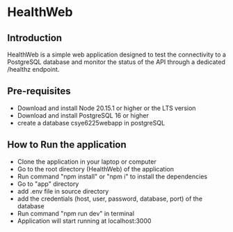 # HealthWeb

## Introduction 
HealthWeb is a simple web application designed to test the connectivity to a PostgreSQL database and monitor the status of the API through a dedicated /healthz endpoint.

## Pre-requisites
- Download and install Node 20.15.1 or higher or the LTS version
- Download and install PostgreSQL 16 or higher
- create a database csye6225webapp in postgreSQL

## How to Run the application
- Clone the application in your laptop or computer
- Go to the root directory (HealthWeb) of the application
- Run command "npm install" or "npm i" to install the dependencies
- Go to "app" directory
- add .env file in source directory
- add the credentials (host, user, password, database, port) of the database
- Run command "npm run dev" in terminal
- Application will start running at localhost:3000
